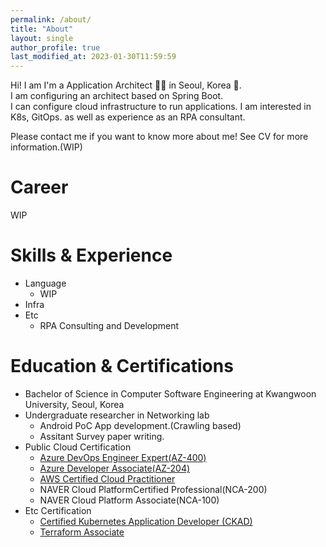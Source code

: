 ```yaml
---
permalink: /about/
title: "About"
layout: single
author_profile: true
last_modified_at: 2023-01-30T11:59:59
---
```


Hi! I am I'm a Application Architect 👨‍💻 in Seoul, Korea 🚀.  
I am configuring an architect based on Spring Boot.  
I can configure cloud infrastructure to run applications.
I am interested in K8s, GitOps. as well as experience as an RPA consultant.

Please contact me if you want to know more about me! See CV for more information.(WIP)


# Career
WIP

# Skills & Experience
- Language
  - WIP
- Infra
- Etc
  - RPA Consulting and Development

# Education & Certifications
- Bachelor of Science in Computer Software Engineering at Kwangwoon University, Seoul, Korea
- Undergraduate researcher in Networking lab
  - Android PoC App development.(Crawling based)
  - Assitant Survey paper writing.
- Public Cloud Certification
  - [Azure DevOps Engineer Expert(AZ-400)](https://www.credly.com/badges/981de455-9de7-4731-b844-0e4f3fecf992)
  - [Azure Developer Associate(AZ-204)](https://www.credly.com/badges/90bd4c1c-2a46-4e0c-8990-0d89635b33e0)
  - [AWS Certified Cloud Practitioner](https://www.credly.com/badges/49083ebd-a9f2-4e48-863f-01f406cee61c)
  - NAVER Cloud PlatformCertified Professional(NCA-200)
  - NAVER Cloud Platform Associate(NCA-100)
- Etc Certification
  - [Certified Kubernetes Application Developer (CKAD)](https://www.credly.com/badges/0c7a7264-dbc4-47cb-bfb0-4ae2bb754c6f)
  - [Terraform Associate](https://www.credly.com/badges/e5375dbe-6264-4871-b657-ad94708709e8)

